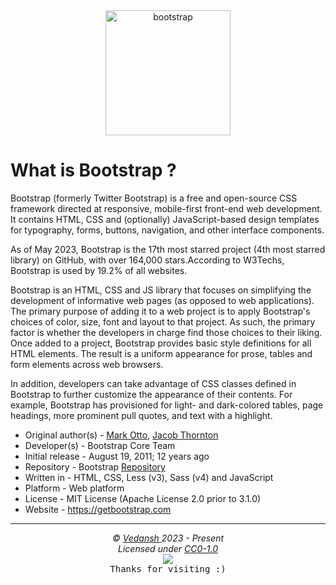 <div align="center">
    <img
    src="https://cdn.jsdelivr.net/gh/offensive-vk/Icons@master/bootstrap/bootstrap-original.svg"
    height=200
    width=200
    alt="bootstrap"
    >
</div>

# **What is Bootstrap** ?

Bootstrap (formerly Twitter Bootstrap) is a free and open-source CSS framework directed at responsive, mobile-first front-end web development. It contains HTML, CSS and (optionally) JavaScript-based design templates for typography, forms, buttons, navigation, and other interface components.

As of May 2023, Bootstrap is the 17th most starred project (4th most starred library) on GitHub, with over 164,000 stars.According to W3Techs, Bootstrap is used by 19.2% of all websites.

Bootstrap is an HTML, CSS and JS library that focuses on simplifying the development of informative web pages (as opposed to web applications). The primary purpose of adding it to a web project is to apply Bootstrap's choices of color, size, font and layout to that project. As such, the primary factor is whether the developers in charge find those choices to their liking. Once added to a project, Bootstrap provides basic style definitions for all HTML elements. The result is a uniform appearance for prose, tables and form elements across web browsers. 

In addition, developers can take advantage of CSS classes defined in Bootstrap to further customize the appearance of their contents. For example, Bootstrap has provisioned for light- and dark-colored tables, page headings, more prominent pull quotes, and text with a highlight.

- Original author(s) - [Mark Otto](https://github.com/mdo), [Jacob Thornton](https://github.com/fat)
- Developer(s) - Bootstrap Core Team
- Initial release - August 19, 2011; 12 years ago
- Repository - Bootstrap [Repository](https://github.com/twbs/bootstrap)
- Written in - HTML, CSS, Less (v3), Sass (v4) and JavaScript
- Platform - Web platform
- License - MIT License (Apache License 2.0 prior to 3.1.0)
- Website - <https://getbootstrap.com>


***

<p align="center">
  <i>&copy; <a href="https://github.com/offensive-vk/">Vedansh </a> 2023 - Present</i><br>
  <i>Licensed under <a href="https://github.com/offensive-vk/UntilEverything#CC0-1.0-1-ov-file">CC0-1.0</a></i><br>
  <a href="https://github.com/npm-run-test"><img src="https://i.ibb.co/4KtpYxb/octocat-clean-mini.png" /></a><br>
  <kbd>Thanks for visiting :)</kbd>
</p>

